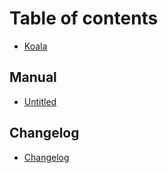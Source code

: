 # Table of contents

* [Koala](README.md)

## Manual

* [Untitled](manual/untitled.md)

## Changelog

* [Changelog](changelog/changelog.md)

